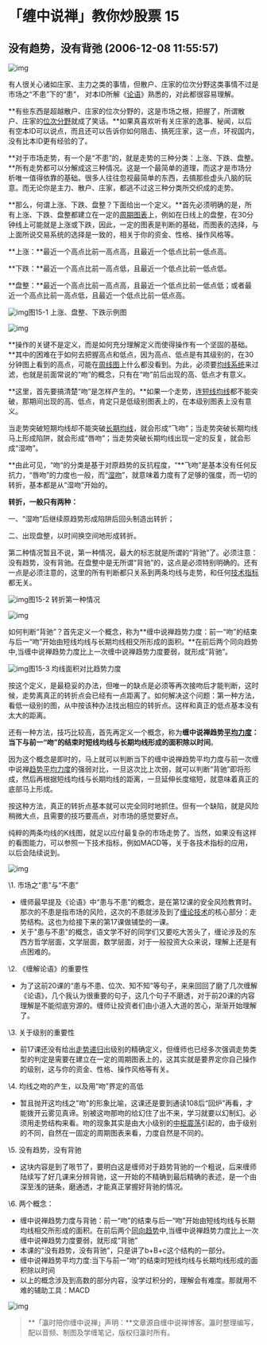 # 「缠中说禅」教你炒股票 15

## **没有趋势，没有背弛 (2006-12-08 11:55:57)**

![img](15-%E6%B2%A1%E6%9C%89%E8%B6%8B%E5%8A%BF%EF%BC%8C%E6%B2%A1%E6%9C%89%E8%83%8C%E5%BC%9B.assets/v2-07bba48613b4ea324e195ad2dfbdfa6c_r.jpg)

有人很关心诸如庄家、主力之类的事情，但散户、庄家的位次分野这类事情不过是市场之“不患”下的“患”， 对本ID所解《[论语](https://www.zhihu.com/search?q=论语&search_source=Entity&hybrid_search_source=Entity&hybrid_search_extra={"sourceType"%3A"article"%2C"sourceId"%3A270876594})》熟悉的，对此都很容易理解。

**有些东西是超越散户、庄家的位次分野的，这是市场之根，把握了，所谓散户、庄家的[位次分野](https://www.zhihu.com/search?q=位次分野&search_source=Entity&hybrid_search_source=Entity&hybrid_search_extra={"sourceType"%3A"article"%2C"sourceId"%3A270876594})就成了笑话。**如果真喜欢听有关庄家的逸事、秘闻，以后有空本ID可以说点，而且还可以告诉你如何阻击、搞死庄家，这一点，环视国内，没有比本ID更有经验的了。

**对于市场走势，有一个是“不患”的，就是走势的三种分类：上涨、下跌、盘整。**所有走势都可以分解成这三种情况。这是一个最简单的道理，而这才是市场分析唯一值得依靠的基础。很多人往往忽视最简单的东西，去搞那些虚头八脑的玩意。而无论你是主力、散户、庄家，都逃不过这三种分类所交织成的走势。

**那么，何谓上涨、下跌、盘整？下面给出一个定义。**首先必须明确的是，所有上涨、下跌、盘整都建立在一定的[周期图表](https://www.zhihu.com/search?q=周期图表&search_source=Entity&hybrid_search_source=Entity&hybrid_search_extra={"sourceType"%3A"article"%2C"sourceId"%3A270876594})上，例如在日线上的盘整，在30分钟线上可能就是上涨或下跌，因此，一定的图表是判断的基础，而图表的选择，与上面所说交易系统的选择是一致的，相关于你的资金、性格、操作风格等。

**上涨：**最近一个高点比前一高点高，且最近一个低点比前一低点高。

**下跌：**最近一个高点比前一高点低，且最近一个低点比前一低点低。

**盘整：**最近一个高点比前一高点高，且最近一个低点比前一低点低；或者最近一个高点比前一高点低，且最近一个低点比前一低点高。



![img](15-%E6%B2%A1%E6%9C%89%E8%B6%8B%E5%8A%BF%EF%BC%8C%E6%B2%A1%E6%9C%89%E8%83%8C%E5%BC%9B.assets/v2-f69626b2a20c55e6fdebcd1e1881955b_r.jpg)图15-1 上涨、盘整、下跌示例图

![img](15-%E6%B2%A1%E6%9C%89%E8%B6%8B%E5%8A%BF%EF%BC%8C%E6%B2%A1%E6%9C%89%E8%83%8C%E5%BC%9B.assets/v2-61c9a11291b4daf851c88df8a0f590d9_r.jpg)

**操作的关键不是定义，而是如何充分理解定义而使得操作有一个坚固的基础。**其中的困难在于如何去把握高点和低点，因为高点、低点是有其级别的，在30分钟图上看到的高点，可能在[周线图](https://www.zhihu.com/search?q=周线图&search_source=Entity&hybrid_search_source=Entity&hybrid_search_extra={"sourceType"%3A"article"%2C"sourceId"%3A270876594})上什么都没看到。为此，必须要[均线系统](https://www.zhihu.com/search?q=均线系统&search_source=Entity&hybrid_search_source=Entity&hybrid_search_extra={"sourceType"%3A"article"%2C"sourceId"%3A270876594})来过滤，也就是前面常说的“吻”的概念，只有在“吻”前后出现的高、低点才有意义。

**这里，首先要搞清楚“吻”是怎样产生的。**如果一个走势，连[短线均线](https://www.zhihu.com/search?q=短线均线&search_source=Entity&hybrid_search_source=Entity&hybrid_search_extra={"sourceType"%3A"article"%2C"sourceId"%3A270876594})都不能突破，那期间出现的高、低点，肯定只是低级别图表上的，在本级别图表上没有意义。

当走势突破短期均线却不能突破[长期均线](https://www.zhihu.com/search?q=长期均线&search_source=Entity&hybrid_search_source=Entity&hybrid_search_extra={"sourceType"%3A"article"%2C"sourceId"%3A270876594})，就会形成“飞吻”；当走势突破长期均线马上形成陷阱，就会形成“唇吻”；当走势突破长期均线出现一定的反复，就会形成“湿吻”。

**由此可见，“吻“的分类是基于对原趋势的反抗程度，“**飞吻”是基本没有任何反抗力，“唇吻”的力度也一般，而“[湿吻](https://www.zhihu.com/search?q=湿吻&search_source=Entity&hybrid_search_source=Entity&hybrid_search_extra={"sourceType"%3A"article"%2C"sourceId"%3A270876594})”，就意味着力度有了足够的强度，而一切的转折，基本都是从“湿吻”开始的。

**转折，一般只有两种：**

一、“湿吻”后继续原趋势形成陷阱后回头制造出转折；

二、出现盘整，以时间换空间地形成转折。

第二种情况暂且不说，第一种情况，最大的标志就是所谓的“背驰”了。必须注意：没有趋势，没有背驰。在盘整中是无所谓“背驰”的，这点是必须特别明确的。还有一点是必须注意的，这里的所有判断都只关系到两条均线与走势，和任何[技术指标](https://www.zhihu.com/search?q=技术指标&search_source=Entity&hybrid_search_source=Entity&hybrid_search_extra={"sourceType"%3A"article"%2C"sourceId"%3A270876594})都无关。



![img](15-%E6%B2%A1%E6%9C%89%E8%B6%8B%E5%8A%BF%EF%BC%8C%E6%B2%A1%E6%9C%89%E8%83%8C%E5%BC%9B.assets/v2-8bb9aebd156d0386e2670e1751846ca1_r.jpg)图15-2 转折第一种情况

![img](15-%E6%B2%A1%E6%9C%89%E8%B6%8B%E5%8A%BF%EF%BC%8C%E6%B2%A1%E6%9C%89%E8%83%8C%E5%BC%9B.assets/v2-e5e9f345499503b08cf9424521a4fb96_r.jpg)

如何判断“背驰”？首先定义一个概念，称为**缠中说禅趋势力度：前一“吻”的结束与后一“吻”开始由短线均线与长期均线相交所形成的面积。**在前后两个同向趋势中,当缠中说禅趋势力度比上一次缠中说禅趋势力度要弱，就形成“背驰”。



![img](15-%E6%B2%A1%E6%9C%89%E8%B6%8B%E5%8A%BF%EF%BC%8C%E6%B2%A1%E6%9C%89%E8%83%8C%E5%BC%9B.assets/v2-9f21d80686ff2cbd1eeba7065ea46fa6_r.jpg)图15-3 均线面积对比趋势力度

按这个定义，是最稳妥的办法，但唯一的缺点是必须等再次接吻后才能判断，这时候，走势离真正的转折点会已经有一点距离了。如何解决这个问题：第一种方法，看低一级别的图，从中按该种办法找出相应的转折点。这样和真正的低点基本没有太大的距离。

还有一种方法，技巧比较高，首先再定义一个概念，称为**缠中说禅趋势[平均力度](https://www.zhihu.com/search?q=平均力度&search_source=Entity&hybrid_search_source=Entity&hybrid_search_extra={"sourceType"%3A"article"%2C"sourceId"%3A270876594})：当下与前一“吻”的结束时短线均线与长期均线形成的面积除以时间**。

因为这个概念是即时的，马上就可以判断当下的缠中说禅趋势平均力度与前一次缠中说禅[趋势平均力度](https://www.zhihu.com/search?q=趋势平均力度&search_source=Entity&hybrid_search_source=Entity&hybrid_search_extra={"sourceType"%3A"article"%2C"sourceId"%3A270876594})的强弱对比，一旦这次比上次弱，就可以判断“背驰”即将形成，然后再根据短线均线与长期均线的距离，一旦延伸长度缩短，就意味着真正的底部马上形成。

按这种方法，真正的转折点基本就可以完全同时地抓住。但有一个缺陷，就是风险稍微大点，且需要的技巧要高点，对市场的感觉要好点。

纯粹的两条均线的K线图，就足以应付最复杂的市场走势了。当然，如果没有这样的看图能力，可以参照一下技术指标，例如MACD等，关于各技术指标的应用，以后会陆续说到。

![img](15-%E6%B2%A1%E6%9C%89%E8%B6%8B%E5%8A%BF%EF%BC%8C%E6%B2%A1%E6%9C%89%E8%83%8C%E5%BC%9B.assets/v2-bb478b45b2c4641c6afde5a0b2d6c851_r.jpg)

\1. 市场之“患”与“不患”

- 缠师最早提及《论语》中“患与不患”的概念，是在第12课的安全风险教育时。那次的不患是指市场的风险，这次的不患就涉及到了[缠论技术](https://www.zhihu.com/search?q=缠论技术&search_source=Entity&hybrid_search_source=Entity&hybrid_search_extra={"sourceType"%3A"article"%2C"sourceId"%3A270876594})的核心部分：走势结构。这也为给接下来的第17课做铺垫的一课。
- 关于"患与不患"的概念，语文学不好的同学们又要吃大苦头了，缠论涉及的东西方哲学层面，文学层面，数学层面，对于一般投资大众来说，理解上还是有点困难的。

\2. 《缠解论语》的重要性

- 为了这前20课的“患与不患、位次、知不知”等句子，来来回回了磨了几次缠解《论语》，几个我认为很重要的句子，这几个句子不磨透，对于前20课的内容理解是不能彻底穷源的。缠师让投资者们由小道入大道的苦心，渐渐开始理解了。

\3. 关于级别的重要性

- 前17课还没有给出[走势递归](https://www.zhihu.com/search?q=走势递归&search_source=Entity&hybrid_search_source=Entity&hybrid_search_extra={"sourceType"%3A"article"%2C"sourceId"%3A270876594})出级别的精确定义，但缠师也已经多次强调走势类型的判定是需要在建立在一定的周期图表上的，这其实就是要界定你自己操作的级别，这与你的资金、性格、操作风格等有关。

\4. 均线之吻的产生，以及用“吻”界定的高低

- 暂且抛开这均线之"吻"的形象比喻，这课还是要到通读108后“回炉”再看，才能拨开云雾见真谛。别被这吻那吻的给幻住了出不来，学习就要以幻制幻。必须用走势结构来看。吻的现象其实是由大小级别的[中枢震荡](https://www.zhihu.com/search?q=中枢震荡&search_source=Entity&hybrid_search_source=Entity&hybrid_search_extra={"sourceType"%3A"article"%2C"sourceId"%3A270876594})引起的，由于级别的不同，自然在一固定的周期图表来看，力度自然是不同的。

\5. 没有趋势，没有背驰

- 这块内容是到了哏节了，要明白这是缠师对于趋势背驰的一个粗说，后来缠师陆续写了好几课来分辨背驰，这一开始的不精确到最后精确的表述，是一个由深至浅的链条，磨通透，才能真正掌握好背驰的情况。

\6. 两个概念：

- 缠中说禅趋势力度与背驰：前一“吻”的结束与后一“吻”开始由短线均线与长期均线相交所形成的面积。在前后两个[同向趋势](https://www.zhihu.com/search?q=同向趋势&search_source=Entity&hybrid_search_source=Entity&hybrid_search_extra={"sourceType"%3A"article"%2C"sourceId"%3A270876594})中,当缠中说禅趋势力度比上一次缠中说禅趋势力度要弱，就形成“背驰”
- 本课的"没有趋势，没有背驰”，只是讲了b+B+c这个结构的一部分。
- 缠中说禅趋势平均力度:当下与前一“吻”的结束时短线均线与长期均线形成的面积除以时间
- 以上的概念涉及到高数的部分内容，没学过积分的，理解会有难度。那就用不难的辅助工具：MACD

![img](15-%E6%B2%A1%E6%9C%89%E8%B6%8B%E5%8A%BF%EF%BC%8C%E6%B2%A1%E6%9C%89%E8%83%8C%E5%BC%9B.assets/v2-baf883f1aa4b08e79382bdbf367073f7_r.jpg)

> **「瀛时陪你缠中说禅」声明：**文章源自缠中说禅博客。瀛时整理编写，配以音频、制图及学缠笔记，版权归瀛时所有。